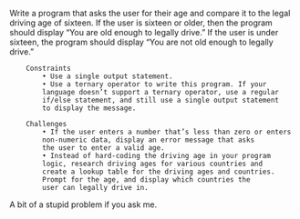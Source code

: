  Write a program that asks the user for their age and compare
        it to the legal driving age of sixteen. If the user is sixteen or
        older, then the program should display “You are old enough
        to legally drive.” If the user is under sixteen, the program
        should display “You are not old enough to legally drive.”

        Constraints
            • Use a single output statement.
            • Use a ternary operator to write this program. If your
            language doesn’t support a ternary operator, use a regular
            if/else statement, and still use a single output statement
            to display the message.

        Challenges
            • If the user enters a number that’s less than zero or enters
            non-numeric data, display an error message that asks
            the user to enter a valid age.
            • Instead of hard-coding the driving age in your program
            logic, research driving ages for various countries and
            create a lookup table for the driving ages and countries.
            Prompt for the age, and display which countries the
            user can legally drive in.

A bit of a stupid problem if you ask me.